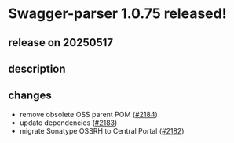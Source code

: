 # Swagger-parser 1.0.75 released!

## release on 20250517
## description
## changes
* remove obsolete OSS parent POM (<a class="issue-link js-issue-link" data-error-text="Failed to load title" data-id="3070595837" data-permission-text="Title is private" data-url="https://github.com/swagger-api/swagger-parser/issues/2184" data-hovercard-type="pull_request" data-hovercard-url="/swagger-api/swagger-parser/pull/2184/hovercard" href="https://github.com/swagger-api/swagger-parser/pull/2184">#2184</a>)
* update dependencies (<a class="issue-link js-issue-link" data-error-text="Failed to load title" data-id="3070506886" data-permission-text="Title is private" data-url="https://github.com/swagger-api/swagger-parser/issues/2183" data-hovercard-type="pull_request" data-hovercard-url="/swagger-api/swagger-parser/pull/2183/hovercard" href="https://github.com/swagger-api/swagger-parser/pull/2183">#2183</a>)
* migrate Sonatype OSSRH to Central Portal (<a class="issue-link js-issue-link" data-error-text="Failed to load title" data-id="3067171748" data-permission-text="Title is private" data-url="https://github.com/swagger-api/swagger-parser/issues/2182" data-hovercard-type="pull_request" data-hovercard-url="/swagger-api/swagger-parser/pull/2182/hovercard" href="https://github.com/swagger-api/swagger-parser/pull/2182">#2182</a>)

